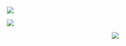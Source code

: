 <p align="center"><img src="https://github-readme-stats.vercel.app/api?username=isys35&show_icons=true"/></p>
<p align="center"><img src="https://github-readme-stats.vercel.app/api/top-langs/?username=isys35&layout=compact"/></p>
<p align="right"><img src="https://api.visitorbadge.io/api/visitors?path=isys35&label=visitors&labelColor=%23d9e3f0&countColor=%23697689&style=flat"/></p>
